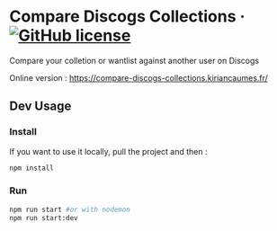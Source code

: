 # Compare Discogs Collections &middot; [![GitHub license](https://img.shields.io/badge/license-MIT-blue.svg)](https://github.com/KirianCaumes/DiscogsCompareTwoCollection/blob/master/LICENSE)

Compare your colletion or wantlist against another user on Discogs

Online version : <https://compare-discogs-collections.kiriancaumes.fr/>

## Dev Usage

### Install

If you want to use it locally, pull the project and then :

```sh
npm install
```

### Run

```sh
npm run start #or with nodemon
npm run start:dev
```
